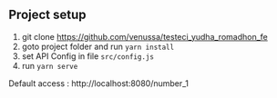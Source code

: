 ## Project setup
1. git clone https://github.com/venussa/testeci_yudha_romadhon_fe
2. goto project folder and run `yarn install`
3. set API Config in file `src/config.js`
4. run `yarn serve`

Default access : http://localhost:8080/number_1
